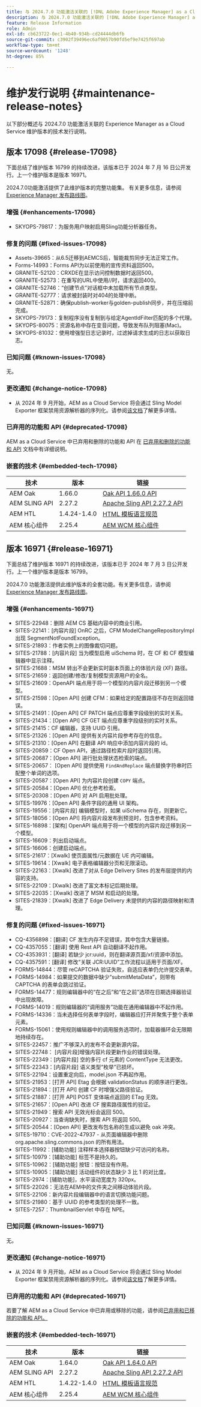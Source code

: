 ```yaml
---
title: 与 2024.7.0 功能激活关联的 [!DNL Adobe Experience Manager] as a Cloud Service 的维护发行说明。
description: 与 2024.7.0 功能激活关联的 [!DNL Adobe Experience Manager] as a Cloud Service 的维护发行说明。
feature: Release Information
role: Admin
exl-id: cb623722-0ec1-4b40-934b-cd24444db6fb
source-git-commit: c3902f39496ec6af9057b90fd5ef9e7425f697ab
workflow-type: tm+mt
source-wordcount: '1248'
ht-degree: 85%

---
```


# 维护发行说明 {#maintenance-release-notes}

以下部分概述与 2024.7.0 功能激活关联的 Experience Manager as a Cloud Service 维护版本的技术发行说明。

## 版本 17098 {#release-17098}

下面总结了维护版本 16799 的持续改进，该版本已于 2024 年 7 月 16 日公开发行。上一个维护版本是版本 16971。

2024.7.0功能激活提供了此维护版本的完整功能集。 有关更多信息，请参阅[ Experience Manager 发布路线图](https://experienceleague.adobe.com/zh-hans/docs/experience-manager-release-information/aem-release-updates/update-releases-roadmap)。

### 增强 {#enhancements-17098}

* SKYOPS-79817：为服务用户映射启用Sling功能分析器任务。

### 修复的问题 {#fixed-issues-17098}

* Assets-39665：从6.5迁移到AEMCS后，智能裁剪同步无法正常工作。
* Forms-14993：Forms API为以前使用的宣传资料返回500。
* GRANITE-52120：CRXDE在显示访问控制数据时返回500。
* GRANITE-52573：在重写的URL中使用//时，请求返回400。
* GRANITE-52746：“创建节点”对话框中未加载所有节点类型。
* GRANITE-52777：请求被封装时对404的处理中断。
* GRANITE-52871：确保publish-worker与golden-publish同步，并在压缩前完成。
* SKYOPS-79173：复制程序没有复制到与给定AgentIdFilter匹配的多个代理。
* SKYOPS-80075：资源名称中存在变音问题，导致发布队列阻塞(Mac)。
* SKYOPS-81032：使用增强型日志记录时，过滤掉请求生成的日志以获取日志。

### 已知问题 {#known-issues-17098}

无。

### 更改通知 {#change-notice-17098}

* 从 2024 年 9 月开始，AEM as a Cloud Service 将会通过 Sling Model Exporter 框架禁用资源解析器的序列化。请参阅[该文档](/help/implementing/developing/hybrid/disallow-the-serialization-of-resourceresolvers-via-sling-model-exporter.md)了解更多详情。

### 已弃用的功能和 API {#deprecated-17098}

AEM as a Cloud Service 中已弃用和删除的功能和 API 在 [已弃用和删除的功能和 API](/help/release-notes/deprecated-removed-features.md) 文档中有详细说明。

### 嵌套的技术 {#embedded-tech-17098}

| 技术 | 版本 | 链接 |
|---|---|---|
| AEM Oak | 1.66.0 | [Oak API 1.66.0 API](https://www.javadoc.io/doc/org.apache.jackrabbit/oak-api/1.66.0/index.html) |
| AEM SLING API | 2.27.2 | [Apache Sling API 2.27.2 API](https://www.javadoc.io/doc/org.apache.sling/org.apache.sling.api/latest/index.html) |
| AEM HTL | 1.4.24-1.4.0 | [HTML 模板语言规范](https://github.com/adobe/htl-spec) |
| AEM 核心组件 | 2.25.4 | [AEM WCM 核心组件](https://github.com/adobe/aem-core-wcm-components) |

## 版本 16971 {#release-16971}

下面总结了维护版本 16971 的持续改进，该版本已于 2024 年 7 月 3 日公开发行。上一个维护版本是版本 16799。

2024.7.0 功能激活提供此维护版本的全套功能。有关更多信息，请参阅[ Experience Manager 发布路线图](https://experienceleague.adobe.com/zh-hans/docs/experience-manager-release-information/aem-release-updates/update-releases-roadmap)。

### 增强 {#enhancements-16971}

* SITES-22948：删除 AEM CS 基础内容中的商业引用。
* SITES-22141：[内容片段] OnRC 之后，CFM ModelChangeRepositoryImpl 出现 SegmentNotFoundException。
* SITES-21893：作者实例上的图像裁切问题。
* SITES-21788：[内容片段] 当为模型启用 uiSchema 时，在 CF 和 CF 模型编辑器中显示注释。
* SITES-21688：MSM 转出不会更新实时副本页面上的体验片段 (XF) 路径。
* SITES-21659：返回创建/修改/复制模型资源用户的全名。
* SITES-21609：OpenAPI 端点用于将一个模型的内容片段迁移到另一个模型。
* SITES-21598：[Open API] 创建 CFM：如果给定的配置路径不存在则返回错误。
* SITES-21491：[Open API] CF PATCH 端点应尊重字段级别的实时关系。
* SITES-21434：[Open API] CF GET 端点应尊重字段级别的实时关系。
* SITES-21415：CF 编辑器，支持 UUID 引用。
* SITES-21326：[Open API] 提供有关内容片段参考存在的信息。
* SITES-21310：[Open API] 在翻译 API 响应中添加内容片段的 id。
* SITES-20859：CF Open API，通过路径检索片段时返回引用。
* SITES-20687：[Open API] 进行批处理状态检索的端点。
* SITES-20657： [Open API] 提供使用 `FindAndReplace` 端点替换字符串时匹配整个单词的选项。
* SITES-20587：[Open API] 为内容片段创建 `COPY` 端点。
* SITES-20584：[Open API] 优化参考检索。
* SITES-20308：[Open API] 对 API 启用批处理。
* SITES-19976：[Open API] 条件字段的通用 UI 架构。
* SITES-19556：[内容片段] 编辑模型时，如果 uiSchema 存在，则更新它。
* SITES-18056：[Open API] 将内容片段发布到预览时，包含参考资料。
* SITES-16898：[架构] OpenAPI 端点用于将一个模型的内容片段迁移到另一个模型。
* SITES-16609：列出启动端点。
* SITES-16606：创建启动端点。
* SITES-21617：[Xwalk] 使页面属性/元数据在 UE 内可编辑。
* SITES-19614：[Xwalk] 电子表格编辑器分页和无限滚动。
* SITES-22163：[Xwalk] 改进了对从 Edge Delivery Sites 的发布层提供的内容的支持。
* SITES-22109：[Xwalk] 改进了富文本标记后期处理。
* SITES-22035：[Xwalk] 改进了 MSM 和启动的处理。
* SITES-21839：[Xwalk] 改进了 Edge Delivery 未提供的内容的路径映射和清理。

### 修复的问题 {#fixed-issues-16971}

* CQ-4356898：[翻译] CF 发生内存不足错误，其中包含大量链接。
* CQ-4357055：[翻译] 使用 Rest API 自动翻译不起作用。
* CQ-4353931：[翻译] 若缺少 jcr:uuid，则在翻译源页面/xf/资源中添加。
* CQ-4357591：[翻译] 修改“关联 JCR:UUID”工作流程以适用于页面/XF。
* FORMS-14844：尽管 reCAPTCHA 验证失败，自适应表单仍允许提交表单。
* FORMS-14984：如果提交的数据中缺少“submitMetaData”，则带有 CAPTCHA 的表单会跳过验证。
* FORMS-14477：规则编辑器中的“在之后”和“在之前”选项在日期选择器验证中出现故障。
* FORMS-14019：规则编辑器的“调用服务”功能在通用编辑器中不起作用。
* FORMS-14336：当未选择任何表单字段时，编辑器应打开并聚焦于整个表单元素。
* FORMS-15061：使用规则编辑器中的调用服务选项时，加载器循环会无限期地持续存在。
* SITES-22457：推广不够深入的发布不会更新源内容。
* SITES-22748： [内容片段]增强内容片段更新作业的错误处理。
* SITES-22349：[内容片段] 空的多行 cf 元素的 ContentType 无法更改。
* SITES-22343：[内容片段] 语义类型“枚举”已损坏。
* SITES-22194：设置重定向后，model.json 不再起作用。
* SITES-21953：[打开 API] Etag 会根据 validationStatus 的顺序进行更改。
* SITES-21894：[打开 API] 创建 CF 时增强父路径验证。
* SITES-21887：[打开 API] POST 变体端点返回的 ETag 无效。
* SITES-21657：[Open API] 改进 CF 搜索路径属性的验证。
* SITES-21949：搜索 API 无效光标会返回 500。
* SITES-20927：当查询缺失时，搜索 API 将返回 500。
* SITES-20544：[Open API] 更改发布包名称的生成以避免 oak 冲突。
* SITES-19710：CVE-2022-47937 - 从页面编辑器中删除 org.apache.sling.commons.json 的所有用法。
* SITES-11992：[辅助功能] 注释样本选择器按钮缺少可访问的名称。
* SITES-10979：[辅助功能] 标签不是持久的。
* SITES-10962：[辅助功能] 按钮：按钮没有作用。
* SITES-10905：[辅助功能] 活动组件的状态缺少 3 比 1 的对比度。
* SITES-2974：[辅助功能]，水平滚动宽度为 320px。
* SITES-22026：无法在AEM中的文件夹之间移动体验片段。
* SITES-22106：新内容片段编辑器中的语言切换功能问题。
* SITES-21980：基于 UUID 的参考类型的处理不一致。
* SITES-7257：ThumbnailServlet 中存在 NPE。

### 已知问题 {#known-issues-16971}

无。

### 更改通知 {#change-notice-16971}

* 从 2024 年 9 月开始，AEM as a Cloud Service 将会通过 Sling Model Exporter 框架禁用资源解析器的序列化。请参阅[该文档](/help/implementing/developing/hybrid/disallow-the-serialization-of-resourceresolvers-via-sling-model-exporter.md)了解更多详情。

### 已弃用的功能和 API {#deprecated-16971}

若要了解 AEM as a Cloud Service 中已弃用或移除的功能，请参阅[已弃用和已移除的功能和 API。](/help/release-notes/deprecated-removed-features.md)

### 嵌套的技术 {#embedded-tech-16971}

| 技术 | 版本 | 链接 |
|---|---|---|
| AEM Oak | 1.64.0 | [Oak API 1.64.0 API](https://www.javadoc.io/doc/org.apache.jackrabbit/oak-api/1.64.0/index.html) |
| AEM SLING API | 2.27.2 | [Apache Sling API 2.27.2 API](https://www.javadoc.io/doc/org.apache.sling/org.apache.sling.api/latest/index.html) |
| AEM HTL | 1.4.22-1.4.0 | [HTML 模板语言规范](https://github.com/adobe/htl-spec) |
| AEM 核心组件 | 2.25.4 | [AEM WCM 核心组件](https://github.com/adobe/aem-core-wcm-components) |
